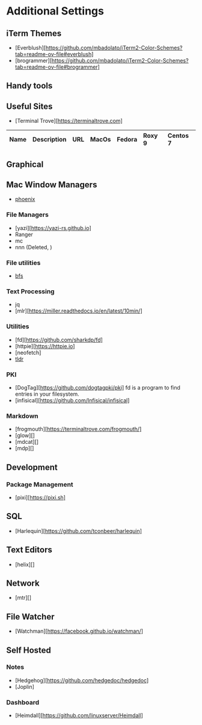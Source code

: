 # Additional Settings

## iTerm Themes

- [Everblush][https://github.com/mbadolato/iTerm2-Color-Schemes?tab=readme-ov-file#everblush]
- [brogrammer][https://github.com/mbadolato/iTerm2-Color-Schemes?tab=readme-ov-file#brogrammer]

## Handy tools

## Useful Sites

- [Terminal Trove][https://terminaltrove.com]

| Name | Description | URL | MacOs | Fedora | Roxy 9 | Centos 7 |
| :--- | :---------- | :-- | :---- | :----- | :----- | :------- |

## Graphical

## Mac Window Managers

- [phoenix](https://github.com/kasper/phoenix/)

### File Managers

- [yazi][https://yazi-rs.github.io]
- Ranger
- mc
- nnn (Deleted, )

### File utilities

- [bfs](https://tavianator.com/projects/bfs.html)

### Text Processing

- jq
- [mlr][https://miller.readthedocs.io/en/latest/10min/]

### Utilities

- [fd][https://github.com/sharkdp/fd]
- [httpie][https://httpie.io]
- [neofetch]
- [tldr](https://tldr.sh)

### PKI

- [DogTag][https://github.com/dogtagpki/pki]
  fd is a program to find entries in your filesystem.
- [infisical][https://github.com/Infisical/infisical]

### Markdown

- [frogmouth][https://terminaltrove.com/frogmouth/]
- [glow][]
- [mdcat][]
- [mdp][]

## Development

### Package Management

- [pixi][https://pixi.sh]

## SQL

- [Harlequin][https://github.com/tconbeer/harlequin]

## Text Editors

- [helix][]

## Network

- [mtr][]

## File Watcher

- [Watchman][https://facebook.github.io/watchman/]

## Self Hosted

### Notes

- [Hedgehog][https://github.com/hedgedoc/hedgedoc]
- [Joplin]

### Dashboard

- [Heimdall][https://github.com/linuxserver/Heimdall]

 <!-- 
Sequel Ace – DB’s
Postman — API testing
Red — Local Redis client
DBngin — Database management
